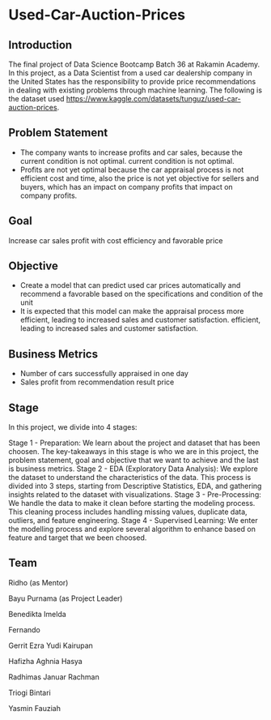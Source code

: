 # Used-Car-Auction-Prices

## Introduction
The final project of Data Science Bootcamp Batch 36 at Rakamin Academy. In this project, as a Data Scientist from a used car dealership company in the United States has the responsibility to provide price recommendations in dealing with existing problems through machine learning. The following is the dataset used https://www.kaggle.com/datasets/tunguz/used-car-auction-prices.


## Problem Statement
- The company wants to increase profits and car sales, because the current condition is not optimal.
current condition is not optimal.
- Profits are not yet optimal because the car appraisal process is not efficient cost and time, also the price is not yet objective for sellers and buyers, which has an impact on company profits that impact on company profits.


## Goal
Increase car sales profit with cost efficiency and favorable price


## Objective
- Create a model that can predict used car prices automatically and recommend a favorable based on the specifications and condition of the unit
- It is expected that this model can make the appraisal process more efficient, leading to increased sales and customer satisfaction. efficient, leading to increased sales and customer satisfaction.


## Business Metrics
- Number of cars successfully appraised in one day
- Sales profit from recommendation result price


## Stage
In this project, we divide into 4 stages:

Stage 1 - Preparation: We learn about the project and dataset that has been choosen. The key-takeaways in this stage is who we are in this project, the problem statement, goal and objective that we want to achieve and the last is business metrics.
Stage 2 - EDA (Exploratory Data Analysis): We explore the dataset to understand the characteristics of the data. This process is divided into 3 steps, starting from Descriptive Statistics, EDA, and gathering insights related to the dataset with visualizations.
Stage 3 - Pre-Processing: We handle the data to make it clean before starting the modeling process. This cleaning process includes handling missing values, duplicate data, outliers, and feature engineering.
Stage 4 - Supervised Learning: We enter the modelling process and explore several algorithm to enhance based on feature and target that we been choosed.


## Team

Ridho (as Mentor)

Bayu Purnama (as Project Leader)

Benedikta Imelda

Fernando

Gerrit Ezra Yudi Kairupan

Hafizha Aghnia Hasya

Radhimas Januar Rachman

Triogi Bintari

Yasmin Fauziah

